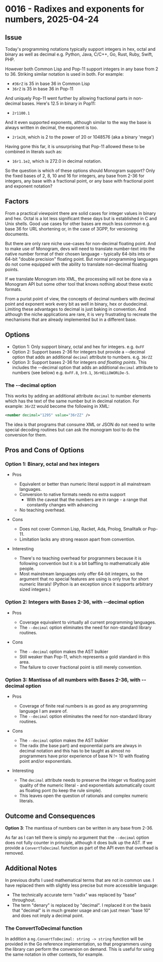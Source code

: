 # 0016 - Radixes and exponents for numbers, 2025-04-24

## Issue

Today's programming notations typically support integers in hex, octal and
binary as well as decimal e.g. Python, Java, C/C++, Go, Rust, Ruby, Swift, PHP. 

However both Common Lisp and Pop-11 support integers in any base from 2 to 36.
Striking similar notation is used in both. For example:

- `#36rZ` is 35 in base 36 in Common Lisp
- `36rZ` is 35 in base 36 in Pop-11

And uniquely Pop-11 went further by allowing fractional parts in non-decimal
bases. Here's 12.5 in binary in Pop11: 

- `2r1100.1`

And it even supported exponents, although similar to the way the base is always
written in decimal, the exponent is too.

- `2r1e20`, which is 2 to the power of 20 or 1048576 (aka a binary 'mega')

Having gone this far, it is unsurprising that Pop-11 allowed these to be
combined in literals such as:

- `16r1.1e2`, which is 272.0 in decimal notation.

So the question is which of these options should Monogram support? Only the
fixed bases of 2, 8, 10 and 16 for integers, any base from 2-36 for integers,
any base with a fractional point, or any base with fractional point and
exponent notation?

## Factors

From a practical viewpoint there are solid cases for integer values in
binary and hex. Octal is a lot less significant these days but is established
in C and Unix shells. Good use cases for other bases are much less common e.g. 
base 36 for URL shortening or, in the case of 3GPP, for versioning documents.

But there are only rare niche use-cases for non-decimal floating point. And to
make use of Monogram, devs will need to translate number-text into the native
number format of their chosen language - typically 64-bits ints or 64-bit
"double precision" floating point. But normal programming languages do not come
equipped with the ability to translate non-decimal floating points.

If we translate Monogram into XML, the processing will not be done via a
Monogram API but some other tool that knows nothing about these exotic formats. 

From a purist point of view, the concepts of decimal numbers with decimal point
and exponent work every bit as well in binary, hex or duodecimal. Limiting these
advantages to decimal is just baking in convention. And although the niche
applications are rare, it is very frustrating to recreate the mechanisms that
are already implemented but in a different base.

## Options

- Option 1: Only support binary, octal and hex for integers. e.g. `0xFF`
- Option 2: Support bases 2-36 for integers but provide a --decimal
  option that adds an additional `decimal` attribute to numbers. e.g. `36rZZ`
- Option 3: Support bases 2-36 for integers _and floating points_. This includes
  the --decimal option that adds an additional `decimal` attribute to numbers
  (see below) e.g. `0xFF.8`, `3r0.1`, `36rHELLOWORLDe-5`.

### The --decimal option

This works by adding an additional attribute `decimal` to number elements
which has the text of the same number but in decimal notation. For example:
`36rZZ` would become the following in XML:

```xml
<number decimal="1295" value="36rZZ" />
```

The idea is that programs that consume XML or JSON do not need to write special
decoding routines but can ask the monogram tool to do the conversion for them.

## Pros and Cons of Options

### Option 1: Binary, octal and hex integers

- Pros
    - Equivalent or better than numeric literal support in all mainstream
      languages.
    - Conversion to native formats needs no extra support
        -  With the caveat that the numbers are in range - a range that 
           constantly changes with advancing  
    - No teaching overhead.

- Cons
    - Does not cover Common Lisp, Racket, Ada, Prolog, Smalltalk or Pop-11.
    - Limitation lacks any strong reason apart from convention.

- Interesting
    - There's no teaching overhead for programmers because it is following
      convention but it is a bit baffling to mathematically able people.
    - Most mainstream languages only offer 64-bit integers, so the argument
      that no special features are using is only true for short numeric
      literals! (Python is an exception since it supports arbitrary sized
      integers.)

### Option 2: Integers with Bases 2-36, with --decimal option

- Pros
    - Coverage equivalent to virtually all current programming languages.
    - The `--decimal` option eliminates the need for non-standard
      library routines.

- Cons
    - The `--decimal` option makes the AST bulkier
    - Still weaker than Pop-11, which represents a gold standard in this area.
    - The failure to cover fractional point is still merely convention.

### Option 3: Mantissa of all numbers with Bases 2-36, with --decimal option

- Pros
    - Coverage of finite real numbers is as good as any programming language
      I am aware of.
    - The `--decimal` option eliminates the need for non-standard
      library routines.

- Cons
    - The `--decimal` option makes the AST bulkier
    - The radix (the base part) and exponential parts are always in decimal
      notation and this has to be taught as almost no programmers have prior
      experience of base N != 10 with floating point and/or exponentials.

- Interesting
    - The `decimal` attribute needs to preserve the integer vs floating point
      quality of the numeric literal - and exponentials automatically count
      as floating pont (to keep the rule simple).
    - This leaves open the question of rationals and complex numeric literals.


## Outcome and Consequences

**Option 3**: The mantissa of numbers can be written in any base from 2-36.

As far as I can tell there is simply no argument that the `--decimal` option
does not fully counter in principle, although it does bulk up the AST. If we
provide a `ConvertToDecimal` function as part of the API even that overhead is
removed.

## Additional Notes

In previous drafts I used mathematical terms that are not in common use. I 
have replaced them with slightly less precise but more accessible language:

- The technically accurate term "radix" was replaced by "base" throughout.
- The term "denary" is replaced by "decimal". I replaced it on the basis that
  "decimal" is in much greater usage and can just mean "base 10" and does not
  imply a decimal point.

### The ConvertToDecimal function

In addition a `mg.ConvertToDecimal: string -> string` function will be provided
in the Go reference implementation, so that programmers using the library can
perform the conversion on demand. This is useful for using the same notation in
other contexts, for example.
